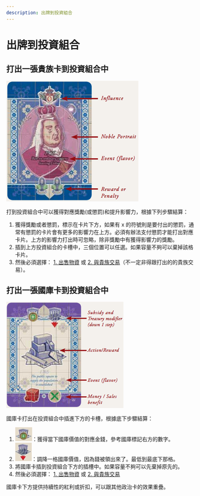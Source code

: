 ```yaml
---
description: 出牌到投資組合
---
```


# 出牌到投資組合

## 打出一張貴族卡到投資組合中

![貴族卡](<.gitbook/assets/image (16).png>)

打到投資組合中可以獲得對應獎勵(或懲罰)和提升影響力，根據下列步驟結算：

1. 獲得獎勵或者懲罰，標示在卡片下方，如果有 x 的符號則是要付出的懲罰，通常有懲罰的卡片會有更多的影響力在上方。必須有辦法支付懲罰才能打出對應卡片。上方的影響力打出時可忽略，除非獎勵中有獲得影響力的獎勵。
2. 插到上方投資組合的卡槽中，三個位置可以任選。如果容量不夠可以棄掉該格卡片。
3. 然後必須選擇： [1. 出售物資](hang-dong-1-chu-shou-huo-wu.md) 或 [2. 與貴族交易](hang-dong-2-yu-gui-zu-jiao-yi.md)（不一定非得跟打出的的貴族交易）。

## 打出一張國庫卡到投資組合中

![國庫卡](<.gitbook/assets/image (31).png>)

國庫卡打出在投資組合中插進下方的卡槽，根據底下步驟結算：

1. ![](<.gitbook/assets/image (11).png>)：獲得當下國庫價值的對應金錢，參考國庫標記右方的數字。
2. ![](<.gitbook/assets/image (23).png>)：調降一格國庫價值，因為錢被領出來了。最低到最底下那格。
3. 將國庫卡插到投資組合下方的插槽中。如果容量不夠可以先棄掉原先的。
4. 然後必須選擇： [1. 出售物資](hang-dong-1-chu-shou-huo-wu.md) 或 [2. 與貴族交易](hang-dong-2-yu-gui-zu-jiao-yi.md)

國庫卡下方提供持續性的紅利或折扣，可以跟其他政治卡的效果重疊。
